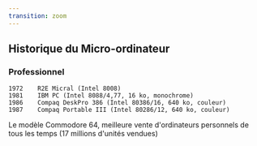 ```yaml
---
transition: zoom
---
```


##	Historique du Micro-ordinateur
### Professionnel
```
1972    R2E Micral (Intel 8008)	
1981    IBM PC (Intel 8088/4,77, 16 ko, monochrome)
1986    Compaq DeskPro 386 (Intel 80386/16, 640 ko, couleur)
1987    Compaq Portable III (Intel 80286/12, 640 ko, couleur)
```
Le modèle Commodore 64, meilleure vente d'ordinateurs personnels de tous les temps (17 millions d'unités vendues)